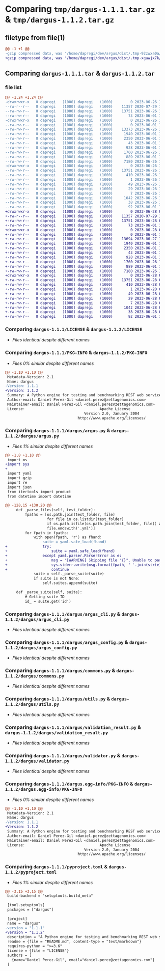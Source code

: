 # Comparing `tmp/dargus-1.1.1.tar.gz` & `tmp/dargus-1.1.2.tar.gz`

## filetype from file(1)

```diff
@@ -1 +1 @@
-gzip compressed data, was "/home/dapregi/dev/argus/dist/.tmp-92zwxa0a/dargus-1.1.1.tar", last modified: Mon Jun 26 16:14:49 2023, max compression
+gzip compressed data, was "/home/dapregi/dev/argus/dist/.tmp-xgawjx7k/dargus-1.1.2.tar", last modified: Wed Jun 28 09:49:50 2023, max compression
```

## Comparing `dargus-1.1.1.tar` & `dargus-1.1.2.tar`

### file list

```diff
@@ -1,24 +1,24 @@
-drwxrwxr-x   0 dapregi   (1000) dapregi   (1000)        0 2023-06-26 16:14:49.000000 dargus-1.1.1/
--rw-r--r--   0 dapregi   (1000) dapregi   (1000)    11357 2020-07-29 10:38:30.000000 dargus-1.1.1/LICENSE
--rw-rw-r--   0 dapregi   (1000) dapregi   (1000)    13751 2023-06-26 16:14:49.000000 dargus-1.1.1/PKG-INFO
--rw-rw-r--   0 dapregi   (1000) dapregi   (1000)       73 2023-06-01 15:53:34.000000 dargus-1.1.1/README.md
-drwxrwxr-x   0 dapregi   (1000) dapregi   (1000)        0 2023-06-26 16:14:49.000000 dargus-1.1.1/dargus/
--rw-rw-r--   0 dapregi   (1000) dapregi   (1000)        0 2023-06-01 15:53:34.000000 dargus-1.1.1/dargus/__init__.py
--rw-rw-r--   0 dapregi   (1000) dapregi   (1000)    13373 2023-06-26 15:21:21.000000 dargus-1.1.1/dargus/argus.py
--rw-rw-r--   0 dapregi   (1000) dapregi   (1000)     1940 2023-06-01 15:53:34.000000 dargus-1.1.1/dargus/argus_cli.py
--rw-rw-r--   0 dapregi   (1000) dapregi   (1000)     2350 2023-06-01 15:53:34.000000 dargus-1.1.1/dargus/argus_config.py
--rw-rw-r--   0 dapregi   (1000) dapregi   (1000)       43 2023-06-01 15:53:34.000000 dargus-1.1.1/dargus/argus_exceptions.py
--rw-rw-r--   0 dapregi   (1000) dapregi   (1000)      928 2023-06-01 15:53:34.000000 dargus-1.1.1/dargus/commons.py
--rw-rw-r--   0 dapregi   (1000) dapregi   (1000)     1760 2023-06-26 16:12:05.000000 dargus-1.1.1/dargus/utils.py
--rw-rw-r--   0 dapregi   (1000) dapregi   (1000)      889 2023-06-01 15:53:34.000000 dargus-1.1.1/dargus/validation_result.py
--rw-rw-r--   0 dapregi   (1000) dapregi   (1000)     7180 2023-06-26 15:54:00.000000 dargus-1.1.1/dargus/validator.py
-drwxrwxr-x   0 dapregi   (1000) dapregi   (1000)        0 2023-06-26 16:14:49.000000 dargus-1.1.1/dargus.egg-info/
--rw-rw-r--   0 dapregi   (1000) dapregi   (1000)    13751 2023-06-26 16:14:49.000000 dargus-1.1.1/dargus.egg-info/PKG-INFO
--rw-rw-r--   0 dapregi   (1000) dapregi   (1000)      410 2023-06-26 16:14:49.000000 dargus-1.1.1/dargus.egg-info/SOURCES.txt
--rw-rw-r--   0 dapregi   (1000) dapregi   (1000)        1 2023-06-26 16:14:49.000000 dargus-1.1.1/dargus.egg-info/dependency_links.txt
--rw-rw-r--   0 dapregi   (1000) dapregi   (1000)       49 2023-06-26 16:14:49.000000 dargus-1.1.1/dargus.egg-info/entry_points.txt
--rw-rw-r--   0 dapregi   (1000) dapregi   (1000)       29 2023-06-26 16:14:49.000000 dargus-1.1.1/dargus.egg-info/requires.txt
--rw-rw-r--   0 dapregi   (1000) dapregi   (1000)        7 2023-06-26 16:14:49.000000 dargus-1.1.1/dargus.egg-info/top_level.txt
--rw-rw-r--   0 dapregi   (1000) dapregi   (1000)     1042 2023-06-26 15:58:41.000000 dargus-1.1.1/pyproject.toml
--rw-rw-r--   0 dapregi   (1000) dapregi   (1000)       38 2023-06-26 16:14:49.000000 dargus-1.1.1/setup.cfg
--rw-rw-r--   0 dapregi   (1000) dapregi   (1000)       92 2023-06-01 15:53:34.000000 dargus-1.1.1/setup.py
+drwxrwxr-x   0 dapregi   (1000) dapregi   (1000)        0 2023-06-28 09:49:50.000000 dargus-1.1.2/
+-rw-r--r--   0 dapregi   (1000) dapregi   (1000)    11357 2020-07-29 10:38:30.000000 dargus-1.1.2/LICENSE
+-rw-rw-r--   0 dapregi   (1000) dapregi   (1000)    13751 2023-06-28 09:49:50.000000 dargus-1.1.2/PKG-INFO
+-rw-rw-r--   0 dapregi   (1000) dapregi   (1000)       73 2023-06-01 15:53:34.000000 dargus-1.1.2/README.md
+drwxrwxr-x   0 dapregi   (1000) dapregi   (1000)        0 2023-06-28 09:49:50.000000 dargus-1.1.2/dargus/
+-rw-rw-r--   0 dapregi   (1000) dapregi   (1000)        0 2023-06-01 15:53:34.000000 dargus-1.1.2/dargus/__init__.py
+-rw-rw-r--   0 dapregi   (1000) dapregi   (1000)    13694 2023-06-27 15:30:56.000000 dargus-1.1.2/dargus/argus.py
+-rw-rw-r--   0 dapregi   (1000) dapregi   (1000)     1940 2023-06-01 15:53:34.000000 dargus-1.1.2/dargus/argus_cli.py
+-rw-rw-r--   0 dapregi   (1000) dapregi   (1000)     2350 2023-06-01 15:53:34.000000 dargus-1.1.2/dargus/argus_config.py
+-rw-rw-r--   0 dapregi   (1000) dapregi   (1000)       43 2023-06-01 15:53:34.000000 dargus-1.1.2/dargus/argus_exceptions.py
+-rw-rw-r--   0 dapregi   (1000) dapregi   (1000)      928 2023-06-01 15:53:34.000000 dargus-1.1.2/dargus/commons.py
+-rw-rw-r--   0 dapregi   (1000) dapregi   (1000)     1760 2023-06-26 16:12:05.000000 dargus-1.1.2/dargus/utils.py
+-rw-rw-r--   0 dapregi   (1000) dapregi   (1000)      889 2023-06-01 15:53:34.000000 dargus-1.1.2/dargus/validation_result.py
+-rw-rw-r--   0 dapregi   (1000) dapregi   (1000)     7180 2023-06-26 15:54:00.000000 dargus-1.1.2/dargus/validator.py
+drwxrwxr-x   0 dapregi   (1000) dapregi   (1000)        0 2023-06-28 09:49:50.000000 dargus-1.1.2/dargus.egg-info/
+-rw-rw-r--   0 dapregi   (1000) dapregi   (1000)    13751 2023-06-28 09:49:50.000000 dargus-1.1.2/dargus.egg-info/PKG-INFO
+-rw-rw-r--   0 dapregi   (1000) dapregi   (1000)      410 2023-06-28 09:49:50.000000 dargus-1.1.2/dargus.egg-info/SOURCES.txt
+-rw-rw-r--   0 dapregi   (1000) dapregi   (1000)        1 2023-06-28 09:49:50.000000 dargus-1.1.2/dargus.egg-info/dependency_links.txt
+-rw-rw-r--   0 dapregi   (1000) dapregi   (1000)       49 2023-06-28 09:49:50.000000 dargus-1.1.2/dargus.egg-info/entry_points.txt
+-rw-rw-r--   0 dapregi   (1000) dapregi   (1000)       29 2023-06-28 09:49:50.000000 dargus-1.1.2/dargus.egg-info/requires.txt
+-rw-rw-r--   0 dapregi   (1000) dapregi   (1000)        7 2023-06-28 09:49:50.000000 dargus-1.1.2/dargus.egg-info/top_level.txt
+-rw-rw-r--   0 dapregi   (1000) dapregi   (1000)     1042 2023-06-28 09:49:09.000000 dargus-1.1.2/pyproject.toml
+-rw-rw-r--   0 dapregi   (1000) dapregi   (1000)       38 2023-06-28 09:49:50.000000 dargus-1.1.2/setup.cfg
+-rw-rw-r--   0 dapregi   (1000) dapregi   (1000)       92 2023-06-01 15:53:34.000000 dargus-1.1.2/setup.py
```

### Comparing `dargus-1.1.1/LICENSE` & `dargus-1.1.2/LICENSE`

 * *Files identical despite different names*

### Comparing `dargus-1.1.1/PKG-INFO` & `dargus-1.1.2/PKG-INFO`

 * *Files 0% similar despite different names*

```diff
@@ -1,10 +1,10 @@
 Metadata-Version: 2.1
 Name: dargus
-Version: 1.1.1
+Version: 1.1.2
 Summary: A Python engine for testing and benchmarking REST web services
 Author-email: Daniel Perez-Gil <daniel.perez@zettagenomics.com>
 Maintainer-email: Daniel Perez-Gil <daniel.perez@zettagenomics.com>
 License:                                  Apache License
                                    Version 2.0, January 2004
                                 http://www.apache.org/licenses/
```

### Comparing `dargus-1.1.1/dargus/argus.py` & `dargus-1.1.2/dargus/argus.py`

 * *Files 1% similar despite different names*

```diff
@@ -1,8 +1,10 @@
 import os
+import sys
+
 import yaml
 import gzip
 import re
 import json
 from itertools import product
 from datetime import datetime
 
@@ -128,15 +130,20 @@
     def _parse_files(self, test_folder):
         fpaths = [os.path.join(test_folder, file)
                   for file in os.listdir(test_folder)
                   if os.path.isfile(os.path.join(test_folder, file)) and
                   file.endswith('.yml')]
         for fpath in fpaths:
             with open(fpath, 'r') as fhand:
-                suite = yaml.safe_load(fhand)
+                try:
+                    suite = yaml.safe_load(fhand)
+                except yaml.parser.ParserError as e:
+                    msg = '[WARNING] Skipping file "{}". Unable to parse YML file. {}.'
+                    sys.stderr.write(msg.format(fpath, ' '.join(str(e).replace('\n', ' ').split()).capitalize()))
+                    continue
             suite = self._parse_suite(suite)
             if suite is not None:
                 self.suites.append(suite)
 
     def _parse_suite(self, suite):
         # Getting suite ID
         id_ = suite.get('id')
```

### Comparing `dargus-1.1.1/dargus/argus_cli.py` & `dargus-1.1.2/dargus/argus_cli.py`

 * *Files identical despite different names*

### Comparing `dargus-1.1.1/dargus/argus_config.py` & `dargus-1.1.2/dargus/argus_config.py`

 * *Files identical despite different names*

### Comparing `dargus-1.1.1/dargus/commons.py` & `dargus-1.1.2/dargus/commons.py`

 * *Files identical despite different names*

### Comparing `dargus-1.1.1/dargus/utils.py` & `dargus-1.1.2/dargus/utils.py`

 * *Files identical despite different names*

### Comparing `dargus-1.1.1/dargus/validation_result.py` & `dargus-1.1.2/dargus/validation_result.py`

 * *Files identical despite different names*

### Comparing `dargus-1.1.1/dargus/validator.py` & `dargus-1.1.2/dargus/validator.py`

 * *Files identical despite different names*

### Comparing `dargus-1.1.1/dargus.egg-info/PKG-INFO` & `dargus-1.1.2/dargus.egg-info/PKG-INFO`

 * *Files 0% similar despite different names*

```diff
@@ -1,10 +1,10 @@
 Metadata-Version: 2.1
 Name: dargus
-Version: 1.1.1
+Version: 1.1.2
 Summary: A Python engine for testing and benchmarking REST web services
 Author-email: Daniel Perez-Gil <daniel.perez@zettagenomics.com>
 Maintainer-email: Daniel Perez-Gil <daniel.perez@zettagenomics.com>
 License:                                  Apache License
                                    Version 2.0, January 2004
                                 http://www.apache.org/licenses/
```

### Comparing `dargus-1.1.1/pyproject.toml` & `dargus-1.1.2/pyproject.toml`

 * *Files 1% similar despite different names*

```diff
@@ -3,15 +3,15 @@
 build-backend = "setuptools.build_meta"
 
 [tool.setuptools]
 packages = ["dargus"]
 
 [project]
 name = "dargus"
-version = "1.1.1"
+version = "1.1.2"
 description = "A Python engine for testing and benchmarking REST web services"
 readme = {file = "README.md", content-type = "text/markdown"}
 requires-python = ">=3.6"
 license = {file = "LICENSE"}
 authors = [
   {name="Daniel Perez-Gil", email="daniel.perez@zettagenomics.com"}
 ]
```

